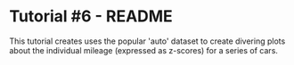 Tutorial #6 - README
====================

This tutorial creates uses the popular 'auto' dataset to create divering
 plots about the individual mileage (expressed as z-scores) for a series of
  cars. 